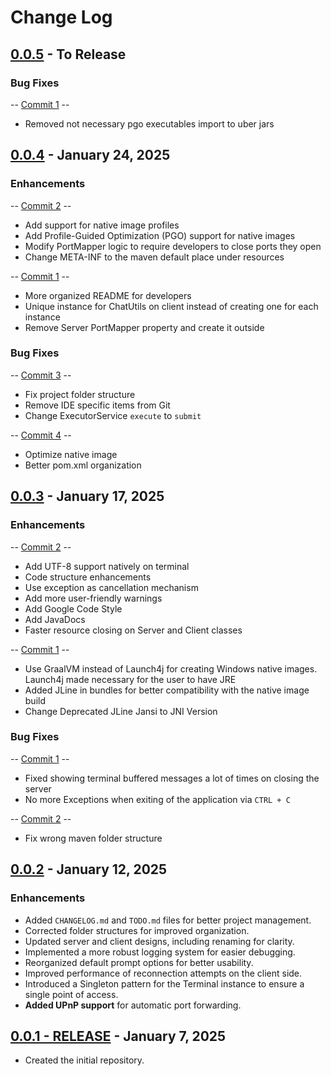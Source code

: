 # Change Log

## [0.0.5](https://github.com/FelipeKobra/JMessenger/tree/v0.0.5) - To Release

### Bug Fixes

-- [Commit 1]() --

- Removed not necessary pgo executables import to uber jars

## [0.0.4](https://github.com/FelipeKobra/JMessenger/tree/v0.0.4) - January 24, 2025

### Enhancements

-- [Commit 2](https://github.com/FelipeKobra/JMessenger/commit/9adebf4cdd3b3d455bb1f11cfc0b01cb58a8d7a8) --

- Add support for native image profiles
- Add Profile-Guided Optimization (PGO) support for native images
- Modify PortMapper logic to require developers to close ports they open
- Change META-INF to the maven default place under resources

-- [Commit 1](https://github.com/FelipeKobra/JMessenger/commit/b48f120356808012cdbb39e72e248073aa213fd0) --

- More organized README for developers
- Unique instance for ChatUtils on client instead of creating one for each instance
- Remove Server PortMapper property and create it outside

### Bug Fixes

-- [Commit 3](https://github.com/FelipeKobra/JMessenger/commit/6c32b08407b495269b8c2a40904aeb52825453ef) --

- Fix project folder structure
- Remove IDE specific items from Git
- Change ExecutorService `execute` to `submit`

-- [Commit 4](https://github.com/FelipeKobra/JMessenger/commit/fbd8e0aeccd9c366e7b51b09de32b435b0dd8bde) --

- Optimize native image
- Better pom.xml organization

## [0.0.3](https://github.com/FelipeKobra/JMessenger/tree/v0.0.3) - January 17, 2025

### Enhancements

-- [Commit 2](https://github.com/FelipeKobra/JMessenger/commit/0a6223b066b3e8e8074578609740c209ffda69ab) --

- Add UTF-8 support natively on terminal
- Code structure enhancements
- Use exception as cancellation mechanism
- Add more user-friendly warnings
- Add Google Code Style
- Add JavaDocs
- Faster resource closing on Server and Client classes

-- [Commit 1](https://github.com/FelipeKobra/JMessenger/commit/1260371d40a75ea7e6108d8e7c3683d85e746ee1) --

- Use GraalVM instead of Launch4j for creating Windows native images. Launch4j made necessary for
  the user to have JRE
- Added JLine in bundles for better compatibility with the native image build
- Change Deprecated JLine Jansi to JNI Version

### Bug Fixes

-- [Commit 1](https://github.com/FelipeKobra/JMessenger/commit/1260371d40a75ea7e6108d8e7c3683d85e746ee1) --

- Fixed showing terminal buffered messages a lot of times on closing the server
- No more Exceptions when exiting of the application via `CTRL + C`

-- [Commit 2](https://github.com/FelipeKobra/JMessenger/commit/0a6223b066b3e8e8074578609740c209ffda69ab) --

- Fix wrong maven folder structure

## [0.0.2](https://github.com/FelipeKobra/JMessenger/tree/v0.0.2) - January 12, 2025

### Enhancements

- Added `CHANGELOG.md` and `TODO.md` files for better project management.
- Corrected folder structures for improved organization.
- Updated server and client designs, including renaming for clarity.
- Implemented a more robust logging system for easier debugging.
- Reorganized default prompt options for better usability.
- Improved performance of reconnection attempts on the client side.
- Introduced a Singleton pattern for the Terminal instance to ensure a single point of access.
- **Added UPnP support** for automatic port forwarding.

## [0.0.1 - RELEASE](https://github.com/FelipeKobra/JMessenger/tree/v0.0.1) - January 7, 2025

- Created the initial repository.
